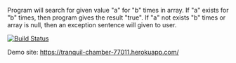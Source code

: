 Program will search for given value "a" for "b" times in array. If "a" exists for "b" times, then program gives the result "true". If "a" not exists "b" times or array is null, then an exception sentence will given to user. 

[![Build Status](https://travis-ci.com/furkanorten/MyProject.svg?branch=main)](https://travis-ci.com/furkanorten/MyProject)

Demo site: https://tranquil-chamber-77011.herokuapp.com/